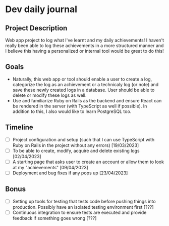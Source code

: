 # Dev daily journal
## Project Description
Web app project to log what I've learnt and my daily achievements! I haven't really been able to log these achievements in a more structured manner and I believe this having a personalized or internal tool would be great to do this!

## Goals
- Naturally, this web app or tool should enable a user to create a log, categorize the log as an achievement or a technicaly log (or note) and save these newly created logs in a database. User should be able to delete or modify these logs as well.
- Use and familiarize Ruby on Rails as the backend and ensure React can be rendered in the server (with TypeScript as well if possible). In addition to this, I also would like to learn PostgreSQL too.

## Timeline
- [ ] Project configuration and setup (such that I can use TypeScript with Ruby on Rails in the project without any errors) [19/03/2023]
- [ ] To be able to create, modify, acquire and delete existing logs [02/04/2023]
- [ ] A starting page that asks user to create an account or allow them to look at my "achievements" [09/04/2023]
- [ ] Deployment and bug fixes if any pops up [23/04/2023]

## Bonus
- [ ] Setting up tools for testing that tests code before pushing things into production. Possibly have an isolated testing environment first [???]
- [ ] Continuous integration to ensure tests are executed and provide feedback if something goes wrong [???]
